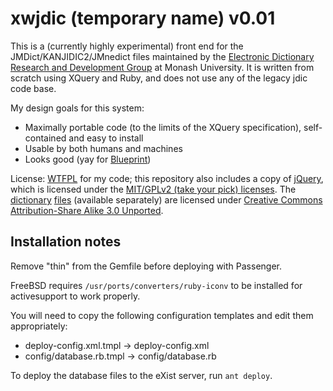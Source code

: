 # xwjdic (temporary name) v0.01 #

This is a (currently highly experimental) front end for the JMDict/KANJIDIC2/JMnedict files maintained by the [Electronic Dictionary Research and Development Group][1] at Monash University.  It is written from scratch using XQuery and Ruby, and does not use any of the legacy jdic code base.

My design goals for this system:

* Maximally portable code (to the limits of the XQuery specification), self-contained and easy to install
* Usable by both humans and machines
* Looks good (yay for [Blueprint][2])

License: [WTFPL][3] for my code; this repository also includes a copy of [jQuery][4], which is licensed under the [MIT/GPLv2 (take your pick) licenses][5].  The [dictionary][6] [files][7] (available separately) are licensed under [Creative Commons Attribution-Share Alike 3.0 Unported][8].

## Installation notes ##

Remove "thin" from the Gemfile before deploying with Passenger.

FreeBSD requires `/usr/ports/converters/ruby-iconv` to be installed for activesupport
to work properly.

You will need to copy the following configuration templates and edit them appropriately:

* deploy-config.xml.tmpl &rarr; deploy-config.xml
* config/database.rb.tmpl &rarr; config/database.rb

To deploy the database files to the eXist server, run `ant deploy`.

[1]: http://www.edrdg.org/
[2]: http://www.blueprintcss.org/
[3]: http://sam.zoy.org/wtfpl/
[4]: http://jquery.com/
[5]: http://jquery.org/license
[6]: http://www.csse.monash.edu.au/~jwb/kanjidic2/index.html
[7]: http://www.csse.monash.edu.au/~jwb/edict_doc.html
[8]: http://creativecommons.org/licenses/by-sa/3.0/
